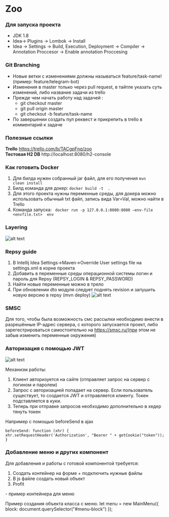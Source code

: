 # Zoo
### Для запуска проекта
  - JDK 1.8
  - Idea-> Plugins -> Lombok -> Install
  - Idea -> Settings -> Build, Execution, Deployment -> Compiler -> Annotation Proccesor -> Enable annotation Proccesing
### Git Branching 
  - Новые ветки с изменениями должны называться feature/task-name! (пример: feature/telegram-bot)
  - Изменения в master только через pull request, в тайтле указать суть изменений, либо название задачи из trello
  - Прежде чем начать работу над задачей :
      - git checkout master
      - git pull origin master
      - git checkout -b feature/task-name
  - По завершении создать пул реквест и прикрепить в trello в комментарий к задаче
  
### Полезные ссылки
**Trello**  https://trello.com/b/TACgpFnq/zoo  
**Тестовая H2 DB**  http://localhost:8080/h2-console

### Как готовить Docker
  1. Для билда нужен собранный jar файл, для его получения <code>mvn clean install</code>
  2. Билд команда для докер: <code>docker build -t <imageName> . </code>
  3. Для этого проекта нужны переменные среды, для докера можно использовать обычный txt файл, запись вида Var=Val, можно найти в Trello
  4. Команда запуска: <code> docker run -p 127.0.0.1:8080:8080 —env-file <envfile.txt> <imageName> env </code>

### Layering  
![alt text](https://i.imgur.com/h6IBLvF.png)


### Repsy guide
  1. В Intellij Idea Settings->Maven->Override User settings file на settings.xml в корне проекта
  2. Добавить в переменные среды операционной системы логин и пароль для Repsy (REPSY_LOGIN & REPSY_PASSWORD)
  3. Найти новые переменные можно в трело
  4. При обновлении dto модуля следует поднять revision и запушить новую версию в repsy (mvn deploy)
![alt text](https://i.imgur.com/8eXIeqj.png)

### SMSC 
Для того, чтобы была возможность смс рассылки необходимо внести в разрешённые IP-адрес сервера, с которого запускается проект,
либо зарегестрироваться самостоятельно на https://smsc.ru/(при этом не забыв изменить переменные окружения)

### Авторизация с помощью JWT

![alt text](https://imgur.com/ffRqGZF.png)

Механизм работы:
 1. Клиент авторизуется на сайте (отправляет запрос на сервер с логином и паролем)
 2. Запрос с авторизацией попадает на сервер. Если пользователь существует, то создается JWT и отправляется клиенту.
Токен подставляется в куки.
 3. Теперь при отправке запросов необходимо дополнительно в хедер тянуть токен 
    
Например с помощью beforeSend в ajax

    beforeSend: function (xhr) {
    xhr.setRequestHeader('Authorization', "Bearer " + getCookie("token"));
    }

### Добавление меню и других компонент

Для добавления и работы с готовой компонентой требуется:
1) Создать контейнер на форме + подключить нужные файлы
2) В js файле создать новый объект
3) Profit

<div id="menu-block"></div> - пример контейнера для меню

Пример создания объекта класса с меню.
let menu = new MainMenu({
        block: document.querySelector("#menu-block")
    });
